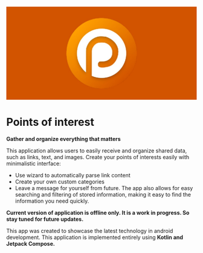 ![Alt text](screenshots/playstore.jpg?raw=true "Bannert")

Points of interest
==================

**Gather and organize everything that matters**

This application allows users to easily receive and organize shared data, such as links, text, and images.
Create your points of interests easily with minimalistic interface:
- Use wizard to automatically parse link content
- Create your own custom categories
- Leave a message for yourself from future.
The app also allows for easy searching and filtering of stored information, making it easy to find the information you need quickly.

**Current version of application is offline only. It is a work in progress. So stay tuned for future updates.**

This app was created to showcase the latest technology in android development.
This application is implemented entirely using **Kotlin and Jetpack Compose.**
